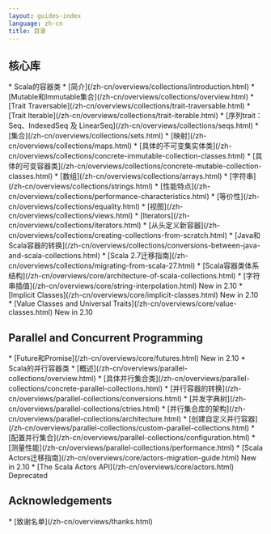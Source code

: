 ```yaml
---
layout: guides-index
language: zh-cn
title: 目录
---
```


<div class="page-header-index">
  <h2>核心库</h2>
</div>
  * Scala的容器类
    * [简介](/zh-cn/overviews/collections/introduction.html)
    * [Mutable和Immutable集合](/zh-cn/overviews/collections/overview.html)
    * [Trait Traversable](/zh-cn/overviews/collections/trait-traversable.html)
    * [Trait Iterable](/zh-cn/overviews/collections/trait-iterable.html)
    * [序列trait：Seq、IndexedSeq 及 LinearSeq](/zh-cn/overviews/collections/seqs.html)
    * [集合](/zh-cn/overviews/collections/sets.html)
    * [映射](/zh-cn/overviews/collections/maps.html)
    * [具体的不可变集实体类](/zh-cn/overviews/collections/concrete-immutable-collection-classes.html)
    * [具体的可变容器类](/zh-cn/overviews/collections/concrete-mutable-collection-classes.html)
    * [数组](/zh-cn/overviews/collections/arrays.html)
    * [字符串](/zh-cn/overviews/collections/strings.html)
    * [性能特点](/zh-cn/overviews/collections/performance-characteristics.html)
    * [等价性](/zh-cn/overviews/collections/equality.html)
    * [视图](/zh-cn/overviews/collections/views.html)
    * [Iterators](/zh-cn/overviews/collections/iterators.html)
    * [从头定义新容器](/zh-cn/overviews/collections/creating-collections-from-scratch.html)
    * [Java和Scala容器的转换](/zh-cn/overviews/collections/conversions-between-java-and-scala-collections.html)
    * [Scala 2.7迁移指南](/zh-cn/overviews/collections/migrating-from-scala-27.html)
  * [Scala容器类体系结构](/zh-cn/overviews/core/architecture-of-scala-collections.html)
  * [字符串插值](/zh-cn/overviews/core/string-interpolation.html) <span class="label success">New in 2.10</span>
  * [Implicit Classes](/zh-cn/overviews/core/implicit-classes.html) <span class="label success">New in 2.10</span>
  * [Value Classes and Universal Traits](/zh-cn/overviews/core/value-classes.html) <span class="label success">New in 2.10</span>

<div class="page-header-index">
  <h2>Parallel and Concurrent Programming</h2>
</div>
  * [Future和Promise](/zh-cn/overviews/core/futures.html) <span class="label success">New in 2.10</span>
  * Scala的并行容器类
    * [概述](/zh-cn/overviews/parallel-collections/overview.html)
    * [具体并行集合类](/zh-cn/overviews/parallel-collections/concrete-parallel-collections.html)
    * [并行容器的转换](/zh-cn/overviews/parallel-collections/conversions.html)
    * [并发字典树](/zh-cn/overviews/parallel-collections/ctries.html)
    * [并行集合库的架构](/zh-cn/overviews/parallel-collections/architecture.html)
    * [创建自定义并行容器](/zh-cn/overviews/parallel-collections/custom-parallel-collections.html)
    * [配置并行集合](/zh-cn/overviews/parallel-collections/configuration.html)
    * [测量性能](/zh-cn/overviews/parallel-collections/performance.html)
  * [Scala Actors迁移指南](/zh-cn/overviews/core/actors-migration-guide.html) <span class="label success">New in 2.10</span>
  * [The Scala Actors API](/zh-cn/overviews/core/actors.html) <span class="label important">Deprecated</span>

<div class="page-header-index">
  <h2>Acknowledgements</h2>
</div>
* [致谢名单](/zh-cn/overviews/thanks.html)
